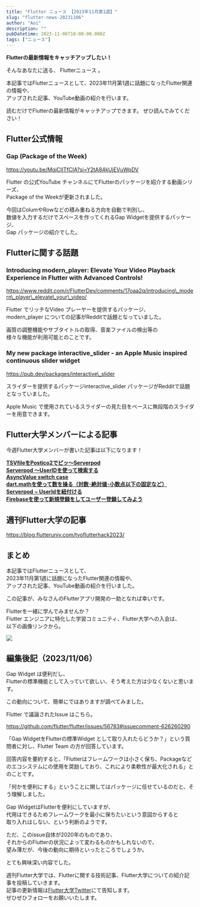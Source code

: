 ```yaml
---
title: "Flutter ニュース 【2023年11月第1週】"
slug: "flutter-news-20231106"
author: "Aoi"
description: ""
pubDatetime: 2023-11-06T10:00:00.000Z
tags: ["ニュース"]
---
```


**Flutterの最新情報をキャッチアップしたい！**

そんなあなたに送る、 Flutterニュース 。

本記事ではFlutterニュースとして、2023年11月第1週に話題になったFlutter関連の情報や、  
アップされた記事、YouTube動画の紹介を行います。

読むだけでFlutterの最新情報がキャッチアップできます。 ぜひ読んでみてください！

## Flutter公式情報

### Gap (Package of the Week)

https://youtu.be/MqjCIITfCIA?si=Y2tA84kUjEVuWpDV

Flutter の公式YouTube チャンネルにてFlutterのパッケージを紹介する動画シリーズ、  
Package of the Weekが更新されました。

今回はColumやRowなどの積み重ねる方向を自動で判別し、  
数値を入力するだけでスペースを作ってくれるGap Widgetを提供するパッケージ、  
Gap パッケージの紹介でした。

## Flutterに関する話題

### Introducing modern\_player: Elevate Your Video Playback Experience in Flutter with Advanced Controls!

https://www.reddit.com/r/FlutterDev/comments/17oaa2q/introducing\_modern\_player\_elevate\_your\_video/

Flutter でリッチなVideo プレーヤーを提供するパッケージ、  
modern\_player についての記事がRedditで話題となっていました。

画質の調整機能やサブタイトルの取得、音楽ファイルの検出等の  
様々な機能が利用可能とのことです。

### My new package interactive\_slider - an Apple Music inspired continuous slider widget

https://pub.dev/packages/interactive\_slider

スライダーを提供するパッケージinteractive\_slider パッケージがRedditで話題となっていました。

Apple Music で使用されているスライダーの見た目をベースに無段階のスライダーを用意できます。

## Flutter大学メンバーによる記事

今週Flutter大学メンバーが書いた記事は以下になります！

**[TSVfileをPostico2でピッ〜Serverpod](https://zenn.dev/flutteruniv_dev/articles/21bc1d7239cf5a)**  
**[Serverpod 〜UserIDを使って検索する](https://zenn.dev/flutteruniv_dev/articles/8593cf1e009a28)**  
**[AsyncValue switch case](https://zenn.dev/flutteruniv_dev/articles/9d99d804a2aedd)**  
**[dart.mathを使って数を操る（対数･絶対値･小数点以下の固定など）](https://zenn.dev/flutteruniv_dev/articles/452786918ccfbc)**  
**[Serverpod ~ UserIdを紐付ける](https://zenn.dev/flutteruniv_dev/articles/9868e943e79099)**  
**[Firebaseを使って新規登録をしてユーザー登録してみよう](https://zenn.dev/flutteruniv_dev/articles/4c74503ed70988)**

## 週刊Flutter大学の記事

https://blog.flutteruniv.com/tyoflutterhack2023/

## まとめ

本記事ではFlutterニュースとして、  
2023年11月第1週に話題になったFlutter関連の情報や、  
アップされた記事、YouTube動画の紹介を行いました。

この記事が、みなさんのFlutterアプリ開発の一助となれば幸いです。

Flutterを一緒に学んでみませんか？  
Flutter エンジニアに特化した学習コミュニティ、Flutter大学への入会は、  
以下の画像リンクから。

[![](https://blog.flutteruniv.com/wp-content/uploads/2022/07/Flutter大学バナー.png)](//flutteruniv.com)

## 編集後記（2023/11/06）

Gap Widget は便利だし、  
Flutterの標準機能として入っていて欲しい、そう考えた方は少なくないと思います。

この動向について、簡単にではありますが調べてみました。

Flutter で議論されたIssue はこちら。

https://github.com/flutter/flutter/issues/56783#issuecomment-626260290

「Gap WidgetをFlutterの標準Widget として取り入れたらどうか？」という質問者に対し、Flutter Team の方が回答しています。

回答内容を要約すると、「Flutterはフレームワークは小さく保ち、Packageなどのエコシステムにの使用を奨励しており、これにより柔軟性が最大化される」とのことです。

「何かを便利にする」ということに関してはパッケージに任せているのだと、そう理解しました。

Gap WidgetはFlutterを便利にしていますが、  
代用はできるためフレームワークを最小に保ちたいという意図からすると  
取り入れはしない、という判断のようです。

ただ、このissue自体が2020年のものであり、  
それからのFlutterの状況によって変わるものかもしれないので、  
望み薄だが、今後の動向に期待といったところでしょうか。

とても興味深い内容でした。

週刊Flutter大学では、Flutterに関する技術記事、Flutter大学についての紹介記事を投稿していきます。  
記事の更新情報は[Flutter大学Twitter](https://twitter.com/FlutterUniv)にて告知します。  
ぜひぜひフォローをお願いいたします。